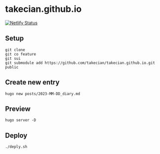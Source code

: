 # takecian.github.io

[![Netlify Status](https://api.netlify.com/api/v1/badges/ff05e623-294b-4242-b75b-3ea035e55420/deploy-status)](https://app.netlify.com/sites/sharp-turing-842fc1/deploys)

## Setup
```
git clone
git co feature
git sui
git submodule add https://github.com/takecian/takecian.github.io.git public
```

## Create new entry

```
hugo new posts/2023-MM-DD_diary.md
```

## Preview

```
hugo server -D
```

## Deploy

```
./deply.sh
```